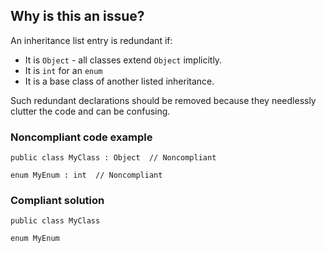 ## Why is this an issue?

An inheritance list entry is redundant if:

-   It is `Object` - all classes extend `Object` implicitly.
-   It is `int` for an `enum`
-   It is a base class of another listed inheritance.

Such redundant declarations should be removed because they needlessly clutter the code and can be confusing.

### Noncompliant code example

    public class MyClass : Object  // Noncompliant
    
    enum MyEnum : int  // Noncompliant

### Compliant solution

    public class MyClass
    
    enum MyEnum